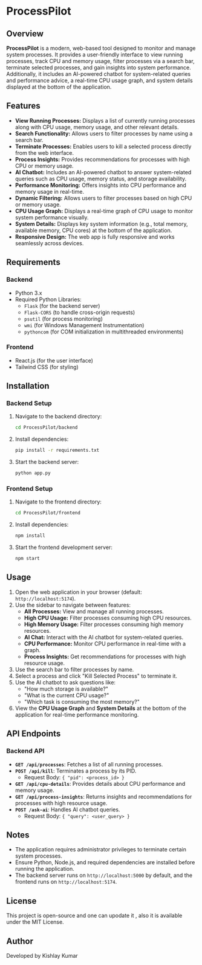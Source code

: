 ﻿# ProcessPilot

## Overview

**ProcessPilot** is a modern, web-based tool designed to monitor and manage system processes. It provides a user-friendly interface to view running processes, track CPU and memory usage, filter processes via a search bar, terminate selected processes, and gain insights into system performance. Additionally, it includes an AI-powered chatbot for system-related queries and performance advice, a real-time CPU usage graph, and system details displayed at the bottom of the application.

## Features

- **View Running Processes:** Displays a list of currently running processes along with CPU usage, memory usage, and other relevant details.
- **Search Functionality:** Allows users to filter processes by name using a search bar.
- **Terminate Processes:** Enables users to kill a selected process directly from the web interface.
- **Process Insights:** Provides recommendations for processes with high CPU or memory usage.
- **AI Chatbot:** Includes an AI-powered chatbot to answer system-related queries such as CPU usage, memory status, and storage availability.
- **Performance Monitoring:** Offers insights into CPU performance and memory usage in real-time.
- **Dynamic Filtering:** Allows users to filter processes based on high CPU or memory usage.
- **CPU Usage Graph:** Displays a real-time graph of CPU usage to monitor system performance visually.
- **System Details:** Displays key system information (e.g., total memory, available memory, CPU cores) at the bottom of the application.
- **Responsive Design:** The web app is fully responsive and works seamlessly across devices.

## Requirements

### Backend

- Python 3.x
- Required Python Libraries:
  - `Flask` (for the backend server)
  - `Flask-CORS` (to handle cross-origin requests)
  - `psutil` (for process monitoring)
  - `wmi` (for Windows Management Instrumentation)
  - `pythoncom` (for COM initialization in multithreaded environments)

### Frontend

- React.js (for the user interface)
- Tailwind CSS (for styling)

## Installation

### Backend Setup

1. Navigate to the backend directory:
   ```sh
   cd ProcessPilot/backend
   ```
2. Install dependencies:
   ```sh
   pip install -r requirements.txt
   ```
3. Start the backend server:
   ```sh
   python app.py
   ```

### Frontend Setup

1. Navigate to the frontend directory:
   ```sh
   cd ProcessPilot/frontend
   ```
2. Install dependencies:
   ```sh
   npm install
   ```
3. Start the frontend development server:
   ```sh
   npm start
   ```

## Usage

1. Open the web application in your browser (default: `http://localhost:5174`).
2. Use the sidebar to navigate between features:
   - **All Processes:** View and manage all running processes.
   - **High CPU Usage:** Filter processes consuming high CPU resources.
   - **High Memory Usage:** Filter processes consuming high memory resources.
   - **AI Chat:** Interact with the AI chatbot for system-related queries.
   - **CPU Performance:** Monitor CPU performance in real-time with a graph.
   - **Process Insights:** Get recommendations for processes with high resource usage.
3. Use the search bar to filter processes by name.
4. Select a process and click "Kill Selected Process" to terminate it.
5. Use the AI chatbot to ask questions like:
   - "How much storage is available?"
   - "What is the current CPU usage?"
   - "Which task is consuming the most memory?"
6. View the **CPU Usage Graph** and **System Details** at the bottom of the application for real-time performance monitoring.

## API Endpoints

### Backend API

- **`GET /api/processes`**: Fetches a list of all running processes.
- **`POST /api/kill`**: Terminates a process by its PID.
  - Request Body: `{ "pid": <process_id> }`
- **`GET /api/cpu-details`**: Provides details about CPU performance and memory usage.
- **`GET /api/process-insights`**: Returns insights and recommendations for processes with high resource usage.
- **`POST /ask-ai`**: Handles AI chatbot queries.
  - Request Body: `{ "query": <user_query> }`

## Notes

- The application requires administrator privileges to terminate certain system processes.
- Ensure Python, Node.js, and required dependencies are installed before running the application.
- The backend server runs on `http://localhost:5000` by default, and the frontend runs on `http://localhost:5174`.

## License

This project is open-source and one can upodate it , also it is available under the MIT License.

## Author

Developed by Kishlay Kumar
